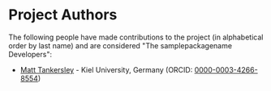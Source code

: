 # Project Authors

The following people have made contributions to the project (in alphabetical
order by last name) and are considered "The samplepackagename Developers":

* [Matt Tankersley](https://github.com/mdtanker) - Kiel University, Germany (ORCID: [0000-0003-4266-8554](https://www.orcid.org/0000-0003-4266-8554))
